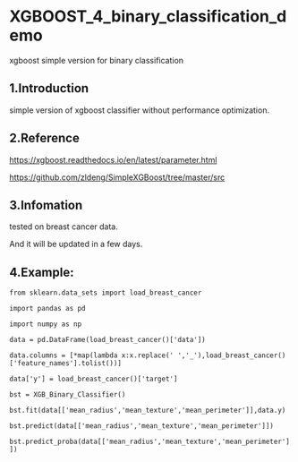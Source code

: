 # XGBOOST_4_binary_classification_demo

xgboost simple version for binary classification

## 1.Introduction

simple version of xgboost classifier without performance optimization.

## 2.Reference

https://xgboost.readthedocs.io/en/latest/parameter.html

https://github.com/zldeng/SimpleXGBoost/tree/master/src

## 3.Infomation

tested on breast cancer data.

And it will be updated in a few days.

## 4.Example:

`from sklearn.data_sets import load_breast_cancer`

`import pandas as pd`

`import numpy as np`

`data = pd.DataFrame(load_breast_cancer()['data'])`

`data.columns = [*map(lambda x:x.replace(' ','_'),load_breast_cancer()['feature_names'].tolist())]`

`data['y'] = load_breast_cancer()['target']`

`bst = XGB_Binary_Classifier()`

`bst.fit(data[['mean_radius','mean_texture','mean_perimeter']],data.y)`

`bst.predict(data[['mean_radius','mean_texture','mean_perimeter']])`

`bst.predict_proba(data[['mean_radius','mean_texture','mean_perimeter']])`




